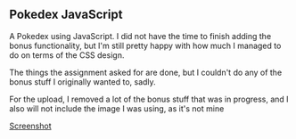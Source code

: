 ## Pokedex JavaScript

A Pokedex using JavaScript.
I did not have the time to finish adding the bonus functionality, but I'm
still pretty happy with how much I managed to do on terms of the CSS
design.

The things the assignment asked for are done, but I couldn't do any of
the bonus stuff I originally wanted to, sadly.

For the upload, I removed a lot of the bonus stuff that was in progress,
and I also will not include the image I was using, as it's not mine

[Screenshot](./screenshots/img1.png)
